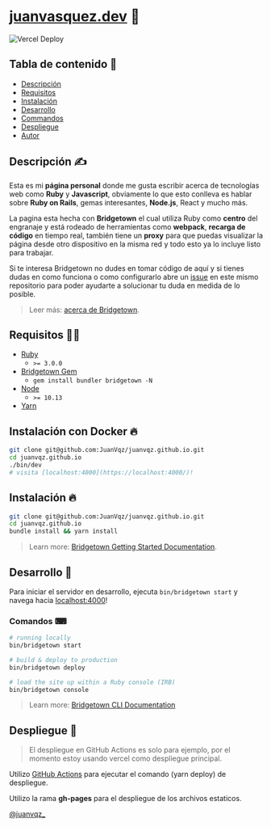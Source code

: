 # [juanvasquez.dev](https://juanvasquez.dev) 🤘

![Vercel Deploy](https://vercelbadge.vercel.app/api/JuanVqz/juanvqz.github.io?style=flat-square)

## Tabla de contenido 📑

- [Descripción](#descripcion)
- [Requisitos](#requisitos)
- [Instalación](#instalacion)
- [Desarrollo](#desarrollo)
- [Commandos](#commandos)
- [Despliegue](#despliegue)
- [Autor](#autor)

## Descripción ✍

Esta es mi **página personal** donde me gusta escribir acerca de tecnologías web como **Ruby** y **Javascript**, obviamente lo que esto conlleva es hablar sobre **Ruby on Rails**, gemas interesantes, **Node.js**, React y mucho más.

La pagina esta hecha con **Bridgetown** el cual utiliza Ruby como **centro** del engranaje y está rodeado de herramientas como **webpack**, **recarga de código** en tiempo real, también tiene un **proxy** para que puedas visualizar la página desde otro dispositivo en la misma red y todo esto ya lo incluye listo para trabajar.

Si te interesa Bridgetown no dudes en tomar código de aquí y si tienes dudas en como funciona o como configurarlo abre un [issue](https://github.com/JuanVqz/juanvqz.github.io/issues/new) en este mismo repositorio para poder ayudarte a solucionar tu duda en medida de lo posible.

> Leer más: [acerca de Bridgetown](https://www.bridgetownrb.com/docs/).

## Requisitos 👩‍🔧

- [Ruby](https://www.ruby-lang.org/en/downloads/)
  - `>= 3.0.0`
- [Bridgetown Gem](https://rubygems.org/gems/bridgetown)
  - `gem install bundler bridgetown -N`
- [Node](https://nodejs.org)
  - `>= 10.13`
- [Yarn](https://yarnpkg.com)

## Instalación con Docker 🔥

```sh
git clone git@github.com:JuanVqz/juanvqz.github.io.git
cd juanvqz.github.io
./bin/dev
# visita [localhost:4000](https://localhost:4000/)!
```

## Instalación 🔥

```sh
git clone git@github.com:JuanVqz/juanvqz.github.io.git
cd juanvqz.github.io
bundle install && yarn install
```

> Learn more: [Bridgetown Getting Started Documentation](https://www.bridgetownrb.com/docs/).

## Desarrollo 📝

Para iniciar el servidor en desarrollo, ejecuta `bin/bridgetown start` y
navega hacia [localhost:4000](https://localhost:4000/)!

### Comandos ⌨

```sh
# running locally
bin/bridgetown start

# build & deploy to production
bin/bridgetown deploy

# load the site up within a Ruby console (IRB)
bin/bridgetown console
```

> Learn more: [Bridgetown CLI Documentation](https://www.bridgetownrb.com/docs/command-line-usage)

## Despliegue 🚀

> El despliegue en GitHub Actions es solo para ejemplo, por el momento estoy usando vercel como despliegue principal.

Utilizo [GitHub Actions](https://github.com/andrewmcodes/bridgetown-gh-pages-action) para ejecutar el comando (yarn deploy) de despliegue.

Utilizo la rama **gh-pages** para el despliegue de los archivos estaticos.

[@juanvqz\_](https://twitter.com/juanvqz_)

